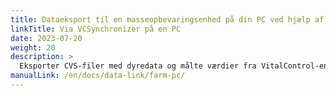 ```yaml
---
title: Dataeksport til en masseopbevaringsenhed på din PC ved hjælp af VCSynchronizer-software
linkTitle: Via VCSynchronizer på en PC
date: 2023-07-20
weight: 20
description: >
  Eksporter CVS-filer med dyredata og målte værdier fra VitalControl-enheden til masseopbevaringen på en computer.
manualLink: /en/docs/data-link/farm-pc/
---
```

<script>
  window.location.href = "/en/docs/data-link/farm-pc/";
</script>
